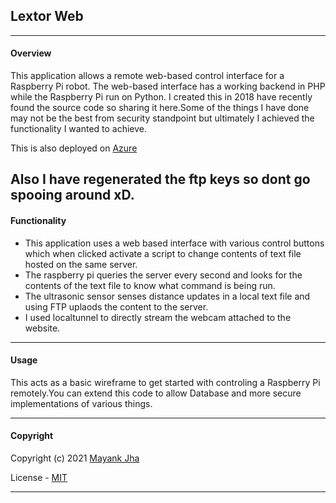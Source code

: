 ## Lextor Web
---
#### Overview
This application allows a remote web-based control interface for a Raspberry Pi robot.
The web-based interface has a working backend in PHP while the Raspberry Pi run on Python.
I created this in 2018 have recently found the source code so sharing it here.Some of the things I have done may not be the best from security standpoint but ultimately I achieved the functionality I wanted to achieve.

This is also deployed on [Azure](https://lextor.azurewebsites.net/)

Also I have regenerated the ftp keys so dont go spooing around xD.
---
#### Functionality
- This application uses a web based interface with various control buttons which when clicked activate a script to change contents of text file hosted on the same server.
- The raspberry pi queries the server every second and looks for the contents of the text file to know what command is being run.
- The ultrasonic sensor senses distance updates in a local text file and using FTP uplaods the content to the server.
- I used localtunnel to directly stream the webcam attached to the website.

---
#### Usage
 This acts as a basic wireframe to get started with controling a Raspberry Pi remotely.You can extend this code to allow Database and more secure implementations of various things. 

---


#### Copyright
Copyright (c) 2021 [Mayank Jha](https://github.com/themayankjha)


License - [MIT](License.md)

---